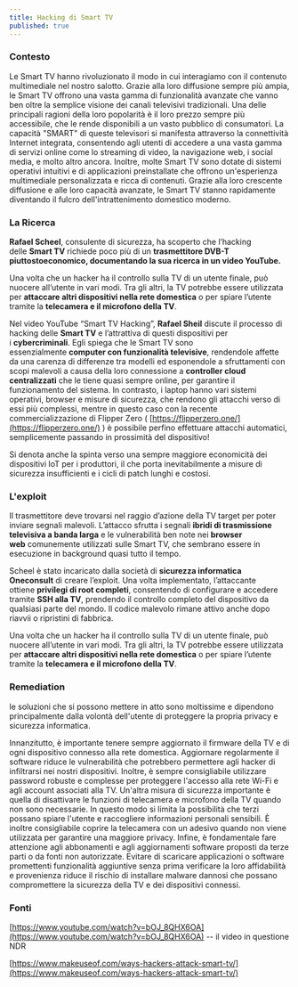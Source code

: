 ```yaml
---
title: Hacking di Smart TV
published: true
---
```


### Contesto

Le Smart TV hanno rivoluzionato il modo in cui interagiamo con il contenuto multimediale nel nostro salotto. Grazie alla loro diffusione sempre più ampia, le Smart TV offrono una vasta gamma di funzionalità avanzate che vanno ben oltre la semplice visione dei canali televisivi tradizionali. Una delle principali ragioni della loro popolarità è il loro prezzo sempre più accessibile, che le rende disponibili a un vasto pubblico di consumatori. La capacità "SMART" di queste televisori si manifesta attraverso la connettività Internet integrata, consentendo agli utenti di accedere a una vasta gamma di servizi online come lo streaming di video, la navigazione web, i social media, e molto altro ancora. Inoltre, molte Smart TV sono dotate di sistemi operativi intuitivi e di applicazioni preinstallate che offrono un'esperienza multimediale personalizzata e ricca di contenuti. Grazie alla loro crescente diffusione e alle loro capacità avanzate, le Smart TV stanno rapidamente diventando il fulcro dell'intrattenimento domestico moderno.

### La Ricerca

**Rafael Scheel**, consulente di sicurezza, ha scoperto che l’hacking delle **Smart TV** richiede poco più di un **trasmettitore DVB-T piuttostoeconomico, documentando la sua ricerca in un video YouTube.**

Una volta che un hacker ha il controllo sulla TV di un utente finale, può nuocere all’utente in vari modi. Tra gli altri, la TV potrebbe essere utilizzata per **attaccare altri dispositivi nella rete domestica** o per spiare l’utente tramite la **telecamera e il microfono della TV**. 

Nel video YouTube “Smart TV Hacking”, **Rafael Sheil** discute il processo di hacking delle **Smart TV** e l’attrattiva di questi dispositivi per i **cybercriminali**. Egli spiega che le Smart TV sono essenzialmente **computer con funzionalità televisive**, rendendole affette da una carenza di differenze tra modelli ed esponendole a sfruttamenti con scopi malevoli a causa della loro connessione a **controller cloud centralizzati** che le tiene quasi sempre online, per garantire il funzionamento del sistema. In contrasto, i laptop hanno vari sistemi operativi, browser e misure di sicurezza, che rendono gli attacchi verso di essi più complessi, mentre in questo caso con la recente commercializzazione di Flipper Zero ( [https://flipperzero.one/](https://flipperzero.one/) ) è possibile perfino effettuare attacchi automatici, semplicemente passando in prossimità del dispositivo! 

Si  denota anche la spinta verso una sempre maggiore economicità dei dispositivi IoT per i produttori, il che porta inevitabilmente a misure di sicurezza insufficienti e i cicli di patch lunghi e costosi.

### L'exploit

Il trasmettitore deve trovarsi nel raggio d’azione della TV target per poter inviare segnali malevoli. L’attacco sfrutta i segnali **ibridi di trasmissione televisiva a banda larga** e le vulnerabilità ben note nei **browser web** comunemente utilizzati sulle Smart TV, che sembrano essere in esecuzione in background quasi tutto il tempo.

Scheel è stato incaricato dalla società di **sicurezza informatica Oneconsult** di creare l’exploit. Una volta implementato, l’attaccante ottiene **privilegi di root completi**, consentendo di configurare e accedere tramite **SSH alla TV**, prendendo il controllo completo del dispositivo da qualsiasi parte del mondo. Il codice malevolo rimane attivo anche dopo riavvii o ripristini di fabbrica.

Una volta che un hacker ha il controllo sulla TV di un utente finale, può nuocere all’utente in vari modi. Tra gli altri, la TV potrebbe essere utilizzata per **attaccare altri dispositivi nella rete domestica** o per spiare l’utente tramite la **telecamera e il microfono della TV**.

### Remediation

le soluzioni che si possono mettere in atto sono moltissime e dipendono principalmente dalla volontà dell'utente di proteggere la propria privacy e sicurezza informatica.

Innanzitutto, è importante tenere sempre aggiornato il firmware della TV e di ogni dispositivo connesso alla rete domestica. Aggiornare regolarmente il software riduce le vulnerabilità che potrebbero permettere agli hacker di infiltrarsi nei nostri dispositivi. Inoltre, è sempre consigliabile utilizzare password robuste e complesse per proteggere l'accesso alla rete Wi-Fi e agli account associati alla TV.
Un'altra misura di sicurezza importante è quella di disattivare le funzioni di telecamera e microfono della TV quando non sono necessarie. In questo modo si limita la possibilità che terzi possano spiare l'utente e raccogliere informazioni personali sensibili. È inoltre consigliabile coprire la telecamera con un adesivo quando non viene utilizzata per garantire una maggiore privacy.
Infine, è fondamentale fare attenzione agli abbonamenti e agli aggiornamenti software proposti da terze parti o da fonti non autorizzate. Evitare di scaricare applicazioni o software promettenti funzionalità aggiuntive senza prima verificare la loro affidabilità e provenienza riduce il rischio di installare malware dannosi che possano compromettere la sicurezza della TV e dei dispositivi connessi.

### Fonti

[https://www.youtube.com/watch?v=bOJ_8QHX6OA](https://www.youtube.com/watch?v=bOJ_8QHX6OA)  --  il video in questione NDR

[https://www.makeuseof.com/ways-hackers-attack-smart-tv/](https://www.makeuseof.com/ways-hackers-attack-smart-tv/)
